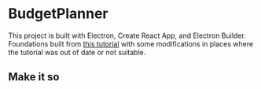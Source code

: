 # BudgetPlanner

This project is built with Electron, Create React App, and Electron Builder.
Foundations built from [this tutorial](https://www.codementor.io/randyfindley/how-to-build-an-electron-app-using-create-react-app-and-electron-builder-ss1k0sfer) with some
modifications in places where the tutorial was out of date or not suitable.

## Make it so
```

```
